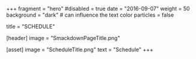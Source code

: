 +++
fragment = "hero"
#disabled = true 
date = "2016-09-07"
weight = 50
background = "dark" # can influence the text color
particles = false

title = "SCHEDULE"

[header]
  image = "SmackdownPageTitle.png"

[asset]
  image = "ScheduleTitle.png"
  text = "Schedule"
+++
